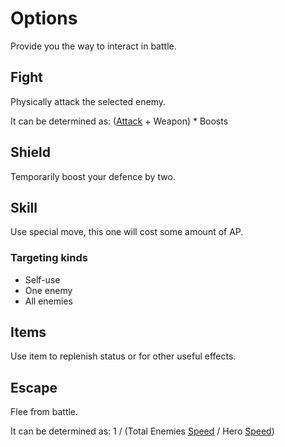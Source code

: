 # Options

Provide you the way to interact in battle.

## Fight

Physically attack the selected enemy.

It can be determined as: ([Attack](https://github.com/Alexxx180/Desert-Rage/tree/help/Manual/Status/Stats#attack) + Weapon) * Boosts

## Shield

Temporarily boost your defence by two.

## Skill

Use special move, this one will cost some amount of AP.

### Targeting kinds

- Self-use
- One enemy
- All enemies

## Items

Use item to replenish status or for other useful effects.

## Escape

Flee from battle.

It can be determined as: 1 / (Total Enemies [Speed](https://github.com/Alexxx180/Desert-Rage/tree/help/Manual/Status/Stats#speed) / Hero [Speed](https://github.com/Alexxx180/Desert-Rage/tree/help/Manual/Status/Stats#speed))
